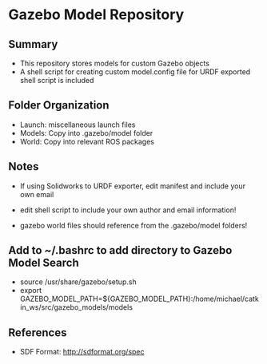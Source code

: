 # Gazebo Model Repository

## Summary
- This repository stores models for custom Gazebo objects
- A shell script for creating custom model.config file for URDF exported shell script is included

## Folder Organization
- Launch: miscellaneous launch files
- Models: Copy into .gazebo/model folder
- World: Copy into relevant ROS packages

## Notes
- If using Solidworks to URDF exporter, edit manifest and include your own email
- edit shell script to include your own author and email information!

- gazebo world files should reference from the .gazebo/model folders!

## Add to ~/.bashrc to add directory to Gazebo Model Search
- source /usr/share/gazebo/setup.sh
- export GAZEBO_MODEL_PATH=${GAZEBO_MODEL_PATH}:/home/michael/catkin_ws/src/gazebo_models/models

## References
- SDF Format: http://sdformat.org/spec
